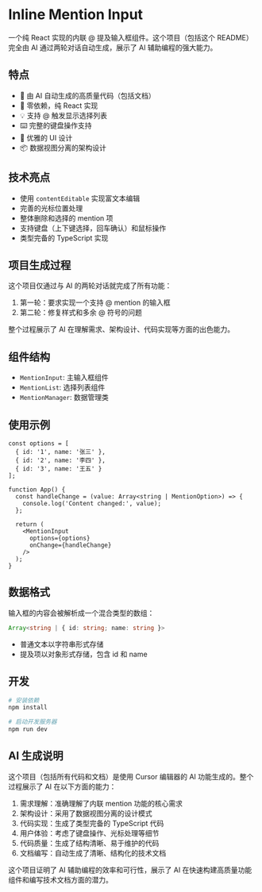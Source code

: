 # Inline Mention Input

一个纯 React 实现的内联 @ 提及输入框组件。这个项目（包括这个 README）完全由 AI 通过两轮对话自动生成，展示了 AI 辅助编程的强大能力。

## 特点

- 🤖 由 AI 自动生成的高质量代码（包括文档）
- 🎯 零依赖，纯 React 实现
- 💡 支持 @ 触发显示选择列表
- ⌨️ 完整的键盘操作支持
- 🎨 优雅的 UI 设计
- 📦 数据视图分离的架构设计

## 技术亮点

- 使用 `contentEditable` 实现富文本编辑
- 完善的光标位置处理
- 整体删除和选择的 mention 项
- 支持键盘（上下键选择，回车确认）和鼠标操作
- 类型完备的 TypeScript 实现

## 项目生成过程

这个项目仅通过与 AI 的两轮对话就完成了所有功能：

1. 第一轮：要求实现一个支持 @ mention 的输入框
2. 第二轮：修复样式和多余 @ 符号的问题

整个过程展示了 AI 在理解需求、架构设计、代码实现等方面的出色能力。

## 组件结构

- `MentionInput`: 主输入框组件
- `MentionList`: 选择列表组件
- `MentionManager`: 数据管理类

## 使用示例

```tsx
const options = [
  { id: '1', name: '张三' },
  { id: '2', name: '李四' },
  { id: '3', name: '王五' }
];

function App() {
  const handleChange = (value: Array<string | MentionOption>) => {
    console.log('Content changed:', value);
  };

  return (
    <MentionInput
      options={options}
      onChange={handleChange}
    />
  );
}
```

## 数据格式

输入框的内容会被解析成一个混合类型的数组：

```typescript
Array<string | { id: string; name: string }>
```

- 普通文本以字符串形式存储
- 提及项以对象形式存储，包含 id 和 name

## 开发

```bash
# 安装依赖
npm install

# 启动开发服务器
npm run dev
```

## AI 生成说明

这个项目（包括所有代码和文档）是使用 Cursor 编辑器的 AI 功能生成的。整个过程展示了 AI 在以下方面的能力：

1. 需求理解：准确理解了内联 mention 功能的核心需求
2. 架构设计：采用了数据视图分离的设计模式
3. 代码实现：生成了类型完备的 TypeScript 代码
4. 用户体验：考虑了键盘操作、光标处理等细节
5. 代码质量：生成了结构清晰、易于维护的代码
6. 文档编写：自动生成了清晰、结构化的技术文档

这个项目证明了 AI 辅助编程的效率和可行性，展示了 AI 在快速构建高质量功能组件和编写技术文档方面的潜力。
